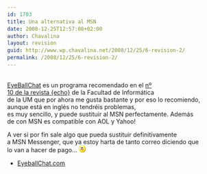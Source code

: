 ```yaml
---
id: 1703
title: Una alternativa al MSN
date: 2008-12-25T12:57:08+02:00
author: Chavalina
layout: revision
guid: http://www.wp.chavalina.net/2008/12/25/6-revision-2/
permalink: /2008/12/25/6-revision-2/
---
```

<p align="left">
  <a href="http://www.eyeballchat.com" target="_blank"><br /> EyeBallChat</a> es un programa recomendado en el <a href="http://dafi.dif.um.es/revista/archivos/numero010/numero010.pdf" target="_blank">n&ordm;<br /> 10 de la revista {echo}</a> de la Facultad de Inform&aacute;tica<br /> de la UM que por ahora me gusta bastante y por eso lo recomiendo,<br /> aunque est&aacute; en ingl&eacute;s no tendr&eacute;is problemas,<br /> es muy sencillo, y puede sustituir al MSN perfectamente. Adem&aacute;s<br /> de con MSN es compatible con AOL y Yahoo!
</p>

<p align="left">
  A ver si por fin sale algo que pueda sustituir definitivamente<br /> a MSN Messenger, que ya estoy harta de tanto correo diciendo que<br /> lo van a hacer de pago&#8230; <img src="/imagenes/emoticonos/confuso.gif" alt="emo" />
</p>

  * <a href="http://www.eyeballchat.com" target="_blank">EyeballChat.com</a>